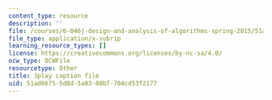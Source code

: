 ```yaml
---
content_type: resource
description: ''
file: /courses/6-046j-design-and-analysis-of-algorithms-spring-2015/51ad66755d8d5a0380bf704cd53f2177_8C_T4iTzPCU.vtt
file_type: application/x-subrip
learning_resource_types: []
license: https://creativecommons.org/licenses/by-nc-sa/4.0/
ocw_type: OCWFile
resourcetype: Other
title: 3play caption file
uid: 51ad6675-5d8d-5a03-80bf-704cd53f2177
---
```

